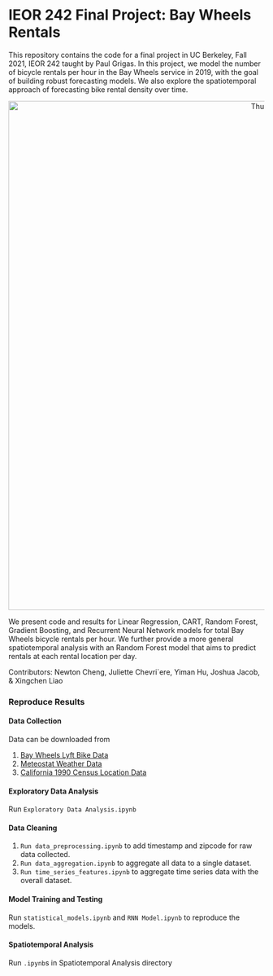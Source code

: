 # IEOR 242 Final Project: Bay Wheels Rentals

This repository contains the code for a final project in UC Berkeley, Fall 2021, IEOR 242 taught by Paul Grigas. In this project, we model the number of bicycle rentals per hour in the Bay Wheels service in 2019, with the goal of building robust forecasting models. We also explore the spatiotemporal approach of forecasting bike rental density over time. 

<div align="center">
  <img alt="Thumnail" src="https://raw.githubusercontent.com/joshuapjacob/bay-wheels-bike-usage/main/thumbnail.png" width="1000" />
</div>

We present code and results for Linear Regression, CART, Random Forest, Gradient Boosting, and Recurrent Neural Network models for total Bay Wheels bicycle rentals per hour. We further provide a more general spatiotemporal analysis with an Random Forest model that aims to predict rentals at each rental location per day.

Contributors: Newton Cheng, Juliette Chevri\`ere, Yiman Hu, Joshua Jacob, & Xingchen Liao

### Reproduce Results
#### Data Collection
Data can be downloaded from
1. [Bay Wheels Lyft Bike Data](https://www.lyft.com/bikes/bay-wheels/system-data)
2. [Meteostat Weather Data](https://meteostat.net/en/station/72494)
3. [California 1990 Census Location Data](https://www.kaggle.com/camnugent/california-housing-prices)

#### Exploratory Data Analysis 
Run `Exploratory Data Analysis.ipynb`

#### Data Cleaning
1. `Run data_preprocessing.ipynb` to add timestamp and zipcode for raw data collected.
2. `Run data_aggregation.ipynb` to aggregate all data to a single dataset.
3. `Run time_series_features.ipynb` to aggregate time series data with the overall dataset.

#### Model Training and Testing
Run `statistical_models.ipynb` and `RNN Model.ipynb` to reproduce the models.

#### Spatiotemporal Analysis 
Run `.ipynb`s in Spatiotemporal Analysis directory

